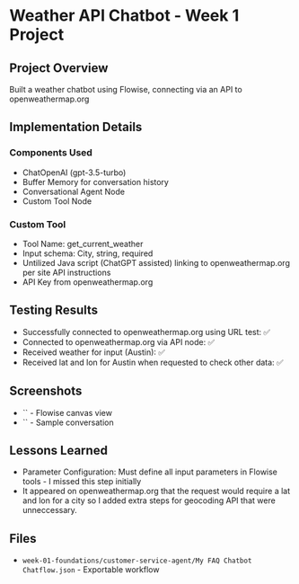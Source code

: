 # Weather API Chatbot - Week 1 Project

## Project Overview
Built a weather chatbot using Flowise, connecting via an API to openweathermap.org 

## Implementation Details

### Components Used
- ChatOpenAI (gpt-3.5-turbo)
- Buffer Memory for conversation history
- Conversational Agent Node
- Custom Tool Node 

### Custom Tool
- Tool Name: get_current_weather
- Input schema: City, string, required
- Untilized Java script (ChatGPT assisted) linking to openweathermap.org per site API instructions
- API Key from openweathermap.org

## Testing Results
- Successfully connected to openweathermap.org using URL test: ✅
- Connected to openweathermap.org via API node: ✅
- Received weather for input (Austin): ✅
- Received lat and lon for Austin when requested to check other data: ✅

## Screenshots
- `` - Flowise canvas view
- `` - Sample conversation

## Lessons Learned
- Parameter Configuration: Must define all input parameters in Flowise tools - I missed this step initially
- It appeared on openweathermap.org that the request would require a lat and lon for a city so I added extra steps for geocoding API that were unneccessary.

## Files
- `week-01-foundations/customer-service-agent/My FAQ Chatbot Chatflow.json` - Exportable workflow
